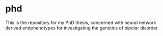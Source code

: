 # phd
This is the repository for my PhD thesis, concerned with neural network derived endphenotypes for investigating the genetics of bipolar disorder 
